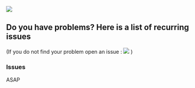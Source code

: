<div class="image-header">
	<img src="https://static.retrobox.tech/img/logo/illustration.png"/>
</div>


## Do you have problems? Here is a list of recurring issues

(If you do not find your problem open an issue : <a href="https://github.com/RetroBox/misc/issues"><img src="https://img.shields.io/github/issues/retrobox/misc.svg"></a> )

### Issues

ASAP
